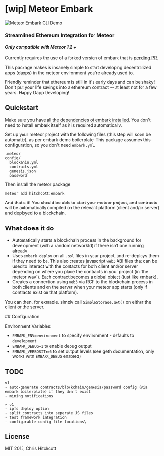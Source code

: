 # [wip] Meteor Embark

![Meteor Embark CLI Demo](http://i.imgur.com/4iscSMy.png)

### Streamlined Ethereum Integration for Meteor

#### ️*Only compatible with Meteor 1.2 +*

Currently requires the use of a forked version of embark that is [pending PR](https://github.com/iurimatias/embark-framework/pull/76).

This package makes is insanely simple to start developing decentralized apps (dapps) in the meteor environment you're already used to.

Friendly reminder that ethereum is still in it's early days and can be shaky! Don't put your life savings into a ethereum contract -- at least not for a few years. Happy Dapp Developing!

## Quickstart

Make sure you have [all the dependencies of embark installed](https://github.com/iurimatias/embark-framework/wiki/Installation). You don't need to install embark itself as it is required automatically.

Set up your meteor project with the following files (this step will soon be automatic), as per embark demo boilerplate. This package assumes this configuration, so you don't need `embark.yml`.

```
.meteor
config/
  blockahin.yml
  contracts.yml
  genesis.json
  password
```

Then install the meteor package

```
meteor add hitchcott:embark
```

And that's it! You should be able to start your meteor project, and contracts will be automatically compiled on the relevant platform (client and/or server) and deployed to a blockchain.

## What does it do

* Automatically starts a blockchain process in the background for development (with a random networkId) if there isn't one running already
* Uses `embark deploy` on all `.sol` files in your project, and re-deploys them if they need to be. This also creates javascript `web3` ABI files that can be used to interact with the contacts for both client and/or server depending on where you place the contracts in your project (in 'the meteor way'). Each contract becomes a global object (just like embark).
* Creates a connection using `web3` via RCP to the blockchain process in both clients and on the server when your meteor app starts (only if contracts exist on that platform).

You can then, for exmaple, simply call `SimpleStorage.get()` on either the client or the server.

## Configuration

Environment Variables:

* `EMBARK_ENV=environment` to specify environment - defaults to `development`
* `EMBARK_DEBUG=1` to enable debug output
* `EMBARK_VERBOSITY=6` to set output levels (see geth documentation, only works with `EMBARK_DEBUG` enabled)

## TODO

```
v1
- auto-generate contracts/blockchain/genesis/password config (via embark boilerplate) if they don't exist
- mining notifications

> v1
- ipfs deploy option
- split contracts into seperate JS files
- test framework integration
- configurable config file locations\
```

## License

MIT 2015, Chris Hitchcott
